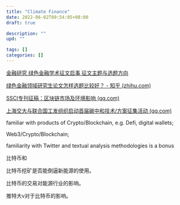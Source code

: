 ```yaml
---
title: "Climate Finance"
date: 2022-06-02T09:54:05+08:00
draft: true

description: ""
upd: ""

tags: []
categories: []
---
```


<!--more-->

[金融研究 绿色金融学术征文启事 征文主题与选题方向](http://www.jryj.org.cn/CN/column/item79.shtml)

[绿色金融领域研究生论文怎样选题比较好？ - 知乎 (zhihu.com)](https://www.zhihu.com/question/56357449/answer/201552511?utm_source=wechat_session&utm_medium=social&s_r=0)

[SSCI专刊征稿：区块链市场及环境影响 (qq.com)](https://mp.weixin.qq.com/s/vKi0nDp5Pvq12BqyFFtIrQ)

[上海交大与联合国工发组织启动首届碳中和技术/方案征集活动 (qq.com)](https://mp.weixin.qq.com/s/IHAHKIIx8rq4weKINBvNGQ)



familiar with products of Crypto/Blockchain, e.g. Defi, digital wallets; 

Web3/Crypto/Blockchain;

familiarity with Twitter and textual analysis methodologies is a bonus





比特币和









比特币挖矿是否能倒逼新能源的使用。

比特币的交易对能源行业的影响。

推特大v对于比特币的影响。